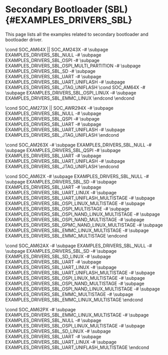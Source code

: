 #  Secondary Bootloader (SBL) {#EXAMPLES_DRIVERS_SBL}

This page lists all the examples related to secondary bootloader and bootloader driver.

\cond SOC_AM64X || SOC_AM243X
   -# \subpage EXAMPLES_DRIVERS_SBL_NULL
   -# \subpage EXAMPLES_DRIVERS_SBL_OSPI
   -# \subpage EXAMPLES_DRIVERS_SBL_OSPI_MULTI_PARTITION
   -# \subpage EXAMPLES_DRIVERS_SBL_SD
   -# \subpage EXAMPLES_DRIVERS_SBL_UART
   -# \subpage EXAMPLES_DRIVERS_SBL_UART_UNIFLASH
   -# \subpage EXAMPLES_DRIVERS_SBL_JTAG_UNIFLASH
   \cond SOC_AM64X
   -# \subpage EXAMPLES_DRIVERS_SBL_OSPI_LINUX
   -# \subpage EXAMPLES_DRIVERS_SBL_EMMC_LINUX
   \endcond
\endcond

\cond SOC_AM273X || SOC_AWR294X
   -# \subpage EXAMPLES_DRIVERS_SBL_NULL
   -# \subpage EXAMPLES_DRIVERS_SBL_QSPI
   -# \subpage EXAMPLES_DRIVERS_SBL_UART
   -# \subpage EXAMPLES_DRIVERS_SBL_UART_UNIFLASH
   -# \subpage EXAMPLES_DRIVERS_SBL_JTAG_UNIFLASH
\endcond

\cond SOC_AM263X
   -# \subpage EXAMPLES_DRIVERS_SBL_NULL
   -# \subpage EXAMPLES_DRIVERS_SBL_QSPI
   -# \subpage EXAMPLES_DRIVERS_SBL_UART
   -# \subpage EXAMPLES_DRIVERS_SBL_UART_UNIFLASH
   -# \subpage EXAMPLES_DRIVERS_SBL_JTAG_UNIFLASH
\endcond

\cond SOC_AM62X
   -# \subpage EXAMPLES_DRIVERS_SBL_NULL
   -# \subpage EXAMPLES_DRIVERS_SBL_SD
   -# \subpage EXAMPLES_DRIVERS_SBL_UART
   -# \subpage EXAMPLES_DRIVERS_SBL_UART_LINUX
   -# \subpage EXAMPLES_DRIVERS_SBL_UART_UNIFLASH_MULTISTAGE
   -# \subpage EXAMPLES_DRIVERS_SBL_OSPI_LINUX_MULTISTAGE
   -# \subpage EXAMPLES_DRIVERS_SBL_OSPI_MULTISTAGE
   -# \subpage EXAMPLES_DRIVERS_SBL_OSPI_NAND_LINUX_MULTISTAGE
   -# \subpage EXAMPLES_DRIVERS_SBL_OSPI_NAND_MULTISTAGE
   -# \subpage EXAMPLES_DRIVERS_SBL_GPMC_NAND_LINUX_MULTISTAGE
   -# \subpage EXAMPLES_DRIVERS_SBL_EMMC_LINUX_MULTISTAGE
   -# \subpage EXAMPLES_DRIVERS_SBL_EMMC_MULTISTAGE
\endcond

\cond SOC_AM62AX
   -# \subpage EXAMPLES_DRIVERS_SBL_NULL
   -# \subpage EXAMPLES_DRIVERS_SBL_SD
   -# \subpage EXAMPLES_DRIVERS_SBL_SD_LINUX
   -# \subpage EXAMPLES_DRIVERS_SBL_UART
   -# \subpage EXAMPLES_DRIVERS_SBL_UART_LINUX
   -# \subpage EXAMPLES_DRIVERS_SBL_UART_UNIFLASH_MULTISTAGE
   -# \subpage EXAMPLES_DRIVERS_SBL_OSPI_LINUX_MULTISTAGE
   -# \subpage EXAMPLES_DRIVERS_SBL_OSPI_NAND_MULTISTAGE
   -# \subpage EXAMPLES_DRIVERS_SBL_OSPI_NAND_LINUX_MULTISTAGE
   -# \subpage EXAMPLES_DRIVERS_SBL_EMMC_MULTISTAGE
   -# \subpage EXAMPLES_DRIVERS_SBL_EMMC_LINUX_MULTISTAGE
\endcond

\cond SOC_AM62PX
   -# \subpage EXAMPLES_DRIVERS_SBL_EMMC_LINUX_MULTISTAGE
   -# \subpage EXAMPLES_DRIVERS_SBL_NULL
   -# \subpage EXAMPLES_DRIVERS_SBL_OSPI_LINUX_MULTISTAGE
   -# \subpage EXAMPLES_DRIVERS_SBL_SD_LINUX
   -# \subpage EXAMPLES_DRIVERS_SBL_UART
   -# \subpage EXAMPLES_DRIVERS_SBL_UART_LINUX
   -# \subpage EXAMPLES_DRIVERS_SBL_UART_UNIFLASH_MULTISTAGE
\endcond